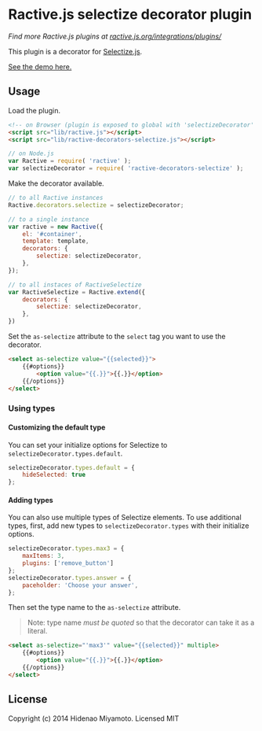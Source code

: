 # Ractive.js selectize decorator plugin

*Find more Ractive.js plugins at [ractive.js.org/integrations/plugins/](https://ractive.js.org/integrations/plugins/)*

This plugin is a decorator for [Selectize.js](http://selectize.github.io/selectize.js/)</a>.

[See the demo here.](index.html)

## Usage

Load the plugin.

```html
<!-- on Browser (plugin is exposed to global with 'selectizeDecorator' signature) -->
<script src="lib/ractive.js"></script>
<script src="lib/ractive-decorators-selectize.js"></script>
```
```js
// on Node.js
var Ractive = require( 'ractive' );
var selectizeDecorator = require( 'ractive-decorators-selectize' );
```

Make the decorator available.

```js
// to all Ractive instances
Ractive.decorators.selectize = selectizeDecorator;

// to a single instance
var ractive = new Ractive({
    el: '#container',
    template: template,
    decorators: {
        selectize: selectizeDecorator,
    },
});

// to all instaces of RactiveSelectize
var RactiveSelectize = Ractive.extend({
    decorators: {
        selectize: selectizeDecorator,
    },
})
```

Set the `as-selectize` attribute to the `select` tag you want to use the decorator.

```html
<select as-selectize value="{{selected}}">
    {{#options}}
        <option value="{{.}}">{{.}}</option>
    {{/options}}
</select>
```

### Using types

#### Customizing the default type

You can set your initialize options for Selectize to `selectizeDecorator.types.default`.

```js
selectizeDecorator.types.default = {
    hideSelected: true
};
```

#### Adding types

You can also use multiple types of Selectize elements.
To use additional types, first, add new types to `selectizeDecorator.types` with their initialize options.

```js
selectizeDecorator.types.max3 = {
    maxItems: 3,
    plugins: ['remove_button']
};
selectizeDecorator.types.answer = {
    paceholder: 'Choose your answer',
};
```

Then set the type name to the `as-selectize` attribute.
> Note: type name *must be quoted* so that the decorator can take it as a literal.

```html
<select as-selectize="'max3'" value="{{selected}}" multiple>
    {{#options}}
        <option value="{{.}}">{{.}}</option>
    {{/options}}
</select>
```

## License

Copyright (c) 2014 Hidenao Miyamoto. Licensed MIT
